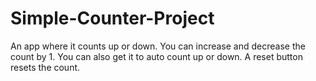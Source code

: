 # Simple-Counter-Project
An app where it counts up or down. You can increase and decrease the count by 1. You can also get it to auto count up or down. A reset button resets the count.
